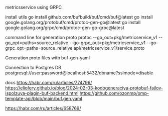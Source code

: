 metricsservice using GRPC

install utils
go install github.com/bufbuild/buf/cmd/buf@latest
go install google.golang.org/protobuf/cmd/protoc-gen-go@latest
go install google.golang.org/grpc/cmd/protoc-gen-go-grpc@latest

command line for generation proto
protoc --go_out=pkg/metricservice_v1 --go_opt=paths=source_relative --go-grpc_out=pkg/metricservice_v1  --go-grpc_opt=paths=source_relative api/metricservice_v1/service.proto


Generation proto files with buf-gen-yaml

Connection to Postgres DB
postgresql://user:password@localhost:5432/dbname?sslmode=disable

docs
https://habr.com/ru/articles/774796/
https://eliofery.github.io/blog/2024-02-03-kodogeneraciya-protobuf-fajlov-ispolzuya-plagin-buf-backend.html
https://github.com/ozonmp/omp-template-api/blob/main/buf.gen.yaml

https://habr.com/ru/articles/658769/